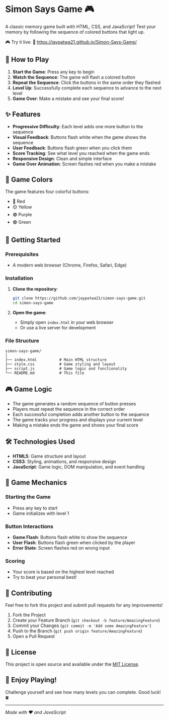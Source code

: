 # Simon Says Game 🎮

A classic memory game built with HTML, CSS, and JavaScript! Test your memory by following the sequence of colored buttons that light up.

🎮 Try it live:
🔗 https://jaypatwa21.github.io/Simon-Says-Game/

## 🎯 How to Play

1. **Start the Game**: Press any key to begin
2. **Watch the Sequence**: The game will flash a colored button
3. **Repeat the Sequence**: Click the buttons in the same order they flashed
4. **Level Up**: Successfully complete each sequence to advance to the next level
5. **Game Over**: Make a mistake and see your final score!

## ✨ Features

- **Progressive Difficulty**: Each level adds one more button to the sequence
- **Visual Feedback**: Buttons flash white when the game shows the sequence
- **User Feedback**: Buttons flash green when you click them
- **Score Tracking**: See what level you reached when the game ends
- **Responsive Design**: Clean and simple interface
- **Game Over Animation**: Screen flashes red when you make a mistake

## 🎨 Game Colors

The game features four colorful buttons:
- 🔴 Red
- 🟡 Yellow  
- 🟣 Purple
- 🟢 Green

## 🚀 Getting Started

### Prerequisites
- A modern web browser (Chrome, Firefox, Safari, Edge)

### Installation

1. **Clone the repository**:
   ```bash
   git clone https://github.com/jaypatwa21/simon-says-game.git
   cd simon-says-game
   ```

2. **Open the game**:
   - Simply open `index.html` in your web browser
   - Or use a live server for development

### File Structure
```
simon-says-game/
│
├── index.html          # Main HTML structure
├── style.css           # Game styling and layout
├── script.js           # Game logic and functionality
└── README.md           # This file
```

## 🎮 Game Logic

- The game generates a random sequence of button presses
- Players must repeat the sequence in the correct order
- Each successful completion adds another button to the sequence
- The game tracks your progress and displays your current level
- Making a mistake ends the game and shows your final score

## 🛠️ Technologies Used

- **HTML5**: Game structure and layout
- **CSS3**: Styling, animations, and responsive design
- **JavaScript**: Game logic, DOM manipulation, and event handling

## 🎯 Game Mechanics

### Starting the Game
- Press any key to start
- Game initializes with level 1

### Button Interactions
- **Game Flash**: Buttons flash white to show the sequence
- **User Flash**: Buttons flash green when clicked by the player
- **Error State**: Screen flashes red on wrong input

### Scoring
- Your score is based on the highest level reached
- Try to beat your personal best!



## 🤝 Contributing

Feel free to fork this project and submit pull requests for any improvements!

1. Fork the Project
2. Create your Feature Branch (`git checkout -b feature/AmazingFeature`)
3. Commit your Changes (`git commit -m 'Add some AmazingFeature'`)
4. Push to the Branch (`git push origin feature/AmazingFeature`)
5. Open a Pull Request

## 📝 License

This project is open source and available under the [MIT License](LICENSE).

## 🎉 Enjoy Playing!

Challenge yourself and see how many levels you can complete. Good luck! 🍀

---
*Made with ❤️ and JavaScript*


